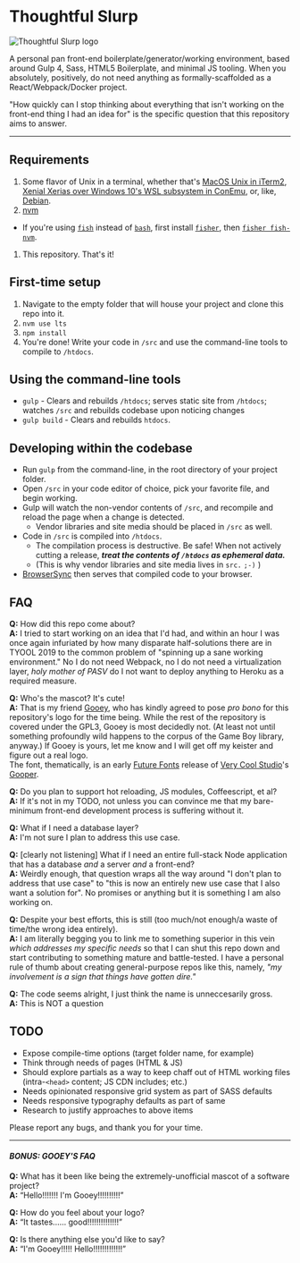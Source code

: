 # Thoughtful Slurp
![Thoughtful Slurp logo](https://i.imgur.com/x568fbD.png)

A personal pan front-end boilerplate/generator/working environment, based around Gulp 4, Sass, HTML5 Boilerplate, and minimal JS tooling. When you absolutely, positively, do not need anything as formally-scaffolded as a React/Webpack/Docker project.

"How quickly can I stop thinking about everything that isn't working on the front-end thing I had an idea for" is the specific question that this repository aims to answer.

---

## Requirements
1. Some flavor of Unix in a terminal, whether that's [MacOS Unix in iTerm2](https://medium.com/@grace.m.nolan/terminal-for-beginners-e492ba10902a), [Xenial Xerias over Windows 10's WSL subsystem in ConEmu](http://wsl-guide.org/en/latest/installation.html), or, like, [Debian](https://i.imgur.com/8b7BmRw.gif).
1. [nvm](https://github.com/nvm-sh/nvm)
  - If you're using [`fish`](https://fishshell.com/) instead of [`bash`](https://www.youtube.com/watch?v=VfKJxowxBb4), first install [`fisher`](https://github.com/jorgebucaran/fisher), then [`fisher fish-nvm`](https://github.com/jorgebucaran/fish-nvm).
1. This repository. That's it!


## First-time setup
1. Navigate to the empty folder that will house your project and clone this repo into it.
1. `nvm use lts`
1. `npm install`
1. You're done! Write your code in `/src` and use the command-line tools to compile to `/htdocs`.


## Using the command-line tools
- `gulp` - Clears and rebuilds `/htdocs`; serves static site from `/htdocs`; watches `/src` and rebuilds codebase upon noticing changes
- `gulp build` - Clears and rebuilds `htdocs`.


## Developing within the codebase
- Run `gulp` from the command-line, in the root directory of your project folder.
- Open `/src` in your code editor of choice, pick your favorite file, and begin working.
- Gulp will watch the non-vendor contents of `/src`, and recompile and reload the page when a change is detected.
  - Vendor libraries and site media should be placed in `/src` as well.
- Code in `/src` is compiled into `/htdocs`.
  - The compilation process is destructive. Be safe! When not actively cutting a release, __*treat the contents of `/htdocs` as ephemeral data.*__
  - (This is why vendor libraries and site media lives in `src.` `;-)` )
- [BrowserSync](https://www.browsersync.io/) then serves that compiled code to your browser.


## FAQ
**Q:** How did this repo come about?  
**A:** I tried to start working on an idea that I'd had, and within an hour I was once again infuriated by how many disparate half-solutions there are in TYOOL 2019 to the common problem of "spinning up a sane working environment." No I do not need Webpack, no I do not need a virtualization layer, _holy mother of PASV_ do I not want to deploy anything to Heroku as a required measure.

**Q:** Who's the mascot? It's cute!  
**A:** That is my friend [Gooey](https://kirby.fandom.com/wiki/Gooey), who has kindly agreed to pose _pro bono_ for this repository's logo for the time being. While the rest of the repository is covered under the GPL3, Gooey is most decidedly not. (At least not until something profoundly wild happens to the corpus of the Game Boy library, anyway.) If Gooey is yours, let me know and I will get off my keister and figure out a real logo.  
The font, thematically, is an early [Future Fonts](https://medium.com/future-fonts/introducing-futurefonts-xyz-8c0569777db6) release of [Very Cool Studio](https://www.verycoolstudio.com/)'s [Gooper](https://www.futurefonts.xyz/very-cool-studio/gooper).

**Q:** Do you plan to support hot reloading, JS modules, Coffeescript, et al?  
**A:** If it's not in my TODO, not unless you can convince me that my bare-minimum front-end development process is suffering without it.

**Q:** What if I need a database layer?  
**A:** I'm not sure I plan to address this use case.

**Q:** \[clearly not listening\] What if I need an entire full-stack Node application that has a database _and_ a server _and_ a front-end?  
**A:** Weirdly enough, that question wraps all the way around "I don't plan to address that use case" to "this is now an entirely new use case that I also want a solution for". No promises or anything but it is something I am also working on.

**Q:** Despite your best efforts, this is still (too much/not enough/a waste of time/the wrong idea entirely).  
**A:** I am literally begging you to link me to something superior in this vein _which addresses my specific needs_ so that I can shut this repo down and start contributing to something mature and battle-tested. I have a personal rule of thumb about creating general-purpose repos like this, namely, _"my involvement is a sign that things have gotten dire."_

**Q:** The code seems alright, I just think the name is unneccesarily gross.  
**A:** This is NOT a question


## TODO
- Expose compile-time options (target folder name, for example)
- Think through needs of pages (HTML & JS)
- Should explore partials as a way to keep chaff out of HTML working files (intra-`<head>` content; JS CDN includes; etc.)
- Needs opinionated responsive grid system as part of SASS defaults
- Needs responsive typography defaults as part of same
- Research to justify approaches to above items

Please report any bugs, and thank you for your time.

---

#### _BONUS: GOOEY'S FAQ_
**Q:** What has it been like being the extremely-unofficial mascot of a software project?  
**A:** “Hello!!!!!!! I'm Gooey!!!!!!!!!!”

**Q:** How do you feel about your logo?  
**A:** “It tastes...... good!!!!!!!!!!!!!!”

**Q:** Is there anything else you'd like to say?  
**A:** “I'm Gooey!!!!! Hello!!!!!!!!!!!!!”
